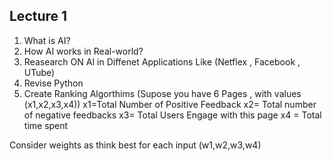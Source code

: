## Lecture 1
1. What is AI? 
2. How AI works in Real-world?
3. Reasearch ON AI in Diffenet Applications Like (Netflex , Facebook , UTube)
4. Revise Python 
5. Create Ranking Algorthims (Supose you have 6 Pages , with values (x1,x2,x3,x4))
x1=Total Number of Positive Feedback
x2= Total number of negative feedbacks
x3= Total Users Engage with this page
x4 = Total time spent

Consider weights as think best for each input (w1,w2,w3,w4)